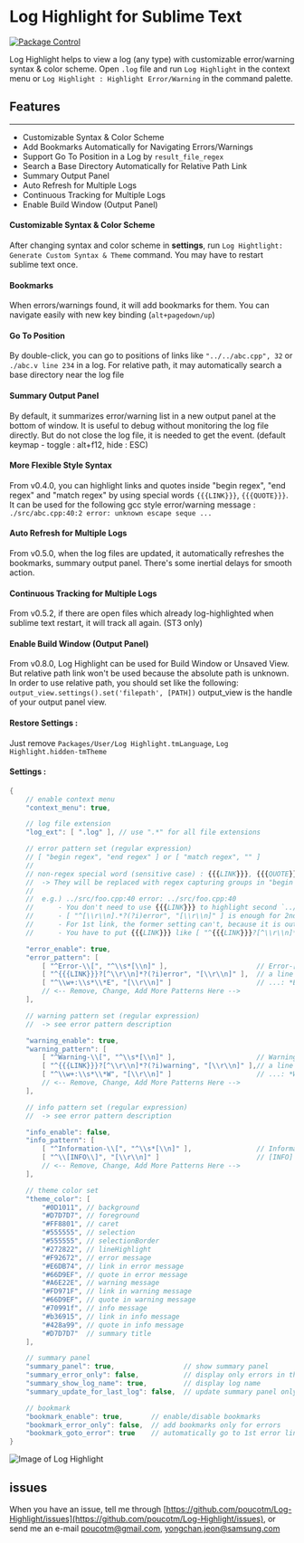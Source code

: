# Log Highlight for Sublime Text

[![Package Control](https://packagecontrol.herokuapp.com/downloads/Log%20Highlight.svg?style=flat-square)](https://packagecontrol.io/packages/Log%20Highlight)

Log Highlight helps to view a log (any type) with customizable error/warning syntax & color scheme.
Open `.log` file and run `Log Highlight` in the context menu or `Log Highlight : Highlight Error/Warning` in the command palette.

## Features
***********

 * Customizable Syntax & Color Scheme
 * Add Bookmarks Automatically for Navigating Errors/Warnings
 * Support Go To Position in a Log by `result_file_regex`
 * Search a Base Directory Automatically for Relative Path Link
 * Summary Output Panel
 * Auto Refresh for Multiple Logs
 * Continuous Tracking for Multiple Logs
 * Enable Build Window (Output Panel)

#### Customizable Syntax & Color Scheme

After changing syntax and color scheme in **settings**, run `Log Hightlight: Generate Custom Syntax & Theme` command. You may have to restart sublime text once.

#### Bookmarks

When errors/warnings found, it will add bookmarks for them. You can navigate easily with new key binding (`alt+pagedown/up`)

#### Go To Position

By double-click, you can go to positions of links like `"../../abc.cpp", 32` or `./abc.v line 234` in a log. For relative path, it may automatically search a base directory near the log file

#### Summary Output Panel

By default, it summarizes error/warning list in a new output panel at the bottom of window. It is useful to debug without monitoring the log file directly. But do not close the log file, it is needed to get the event. (default keymap - toggle : alt+f12, hide : ESC)

#### More Flexible Style Syntax

From v0.4.0, you can highlight links and quotes inside "begin regex", "end regex" and "match regex" by using special words `{{{LINK}}}`, `{{{QUOTE}}}`. It can be used for the following gcc style error/warning message : `./src/abc.cpp:40:2 error: unknown escape seque ...`

#### Auto Refresh for Multiple Logs

From v0.5.0, when the log files are updated, it automatically refreshes the bookmarks, summary output panel. There's some inertial delays for smooth action.

#### Continuous Tracking for Multiple Logs

From v0.5.2, if there are open files which already log-highlighted when sublime text restart, it will track all again. (ST3 only)

#### Enable Build Window (Output Panel)

From v0.8.0, Log Highlight can be used for Build Window or Unsaved View. But relative path link won't be used because the absolute path is unknown. In order to use relative path, you should set like the following:
`output_view.settings().set('filepath', [PATH])` output_view is the handle of your output panel view.

#### Restore Settings :

Just remove `Packages/User/Log Highlight.tmLanguage`, `Log Highlight.hidden-tmTheme`

#### Settings :

```java
{
	// enable context menu
	"context_menu": true,

	// log file extension
	"log_ext": [ ".log" ], // use ".*" for all file extensions

	// error pattern set (regular expression)
	// [ "begin regex", "end regex" ] or [ "match regex", "" ]
	//
	// non-regex special word (sensitive case) : {{{LINK}}}, {{{QUOTE}}}
	//  -> They will be replaced with regex capturing groups in "begin regex", "end regex" or "match regex" for LINK regex, QUOTE regex
	//
	//  e.g.) ../src/foo.cpp:40 error: ../src/foo.cpp:40
	//      - You don't need to use {{{LINK}}} to highlight second `../src/foo.cpp` link, because it is inside begin ~ end
	//      - [ "^[\\r\\n].*?(?i)error", "[\\r\\n]" ] is enough for 2nd link
	//      - For 1st link, the former setting can't, because it is outside begin ~ end
	//      - You have to put {{{LINK}}} like [ "^{{{LINK}}}?[^\\r\\n]*?(?i)error", "[\\r\\n]" ]

	"error_enable": true,
	"error_pattern": [
		[ "^Error-\\[", "^\\s*[\\n]" ],                      // Error-[ ~ next empty line (multi-line)
		[ "^{{{LINK}}}?[^\\r\\n]*?(?i)error", "[\\r\\n]" ],  // a line including case-insensitive 'error' with or without a link in front of 'error'
		[ "^\\w+:\\s*\\*E", "[\\r\\n]" ]                     // ...: *E ... (single line)
		// <-- Remove, Change, Add More Patterns Here -->
	],

	// warning pattern set (regular expression)
	//  -> see error pattern description

	"warning_enable": true,
	"warning_pattern": [
		[ "^Warning-\\[", "^\\s*[\\n]" ],                    // Warning-[ ~ next empty line (multi-line)
		[ "^{{{LINK}}}?[^\\r\\n]*?(?i)warning", "[\\r\\n]" ],// a line including case-insensitive 'warning' with or without a link in front of 'warning'
		[ "^\\w+:\\s*\\*W", "[\\r\\n]" ]                     // ...: *W ... (single line)
		// <-- Remove, Change, Add More Patterns Here -->
	],

	// info pattern set (regular expression)
	//  -> see error pattern description

	"info_enable": false,
	"info_pattern": [
		[ "^Information-\\[", "^\\s*[\\n]" ],                // Information-[ ~ next empty line (multi-line)
		[ "^\\[INFO\\]", "[\\r\\n]" ]                        // [INFO] ... (single line)
		// <-- Remove, Change, Add More Patterns Here -->
	],

	// theme color set
	"theme_color": [
		"#0D1011", // background
		"#D7D7D7", // foreground
		"#FF8801", // caret
		"#555555", // selection
		"#555555", // selectionBorder
		"#272822", // lineHighlight
		"#F92672", // error message
		"#E6DB74", // link in error message
		"#66D9EF", // quote in error message
		"#A6E22E", // warning message
		"#FD971F", // link in warning message
		"#66D9EF", // quote in warning message
		"#70991f", // info message
		"#b36915", // link in info message
		"#428a99", // quote in info message
		"#D7D7D7"  // summary title
	],

	// summary panel
	"summary_panel": true,                 // show summary panel
	"summary_error_only": false,           // display only errors in the summary panel
	"summary_show_log_name": true,         // display log name
	"summary_update_for_last_log": false,  // update summary panel only for lastly log-highlighted log

	// bookmark
	"bookmark_enable": true,       // enable/disable bookmarks
	"bookmark_error_only": false,  // add bookmarks only for errors
	"bookmark_goto_error": true    // automatically go to 1st error line
}
```

![Image of Log Highlight](https://raw.githubusercontent.com/poucotm/Links/master/image/log_highlight.gif)

## issues

When you have an issue, tell me through [https://github.com/poucotm/Log-Highlight/issues](https://github.com/poucotm/Log-Highlight/issues), or send me an e-mail poucotm@gmail.com, yongchan.jeon@samsung.com